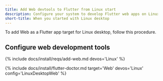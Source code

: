 ```yaml
---
title: Add Web devtools to Flutter from Linux start
description: Configure your system to develop Flutter web apps on Linux.
short-title: When you started with Linux desktop
---
```


To add Web as a Flutter app target for Linux desktop, follow this procedure.

## Configure web development tools

{% include docs/install/reqs/add-web.md devos='Linux' %}

{% include docs/install/flutter-doctor.md
   target='Web'
   devos='Linux'
   config='LinuxDesktopWeb' %}
